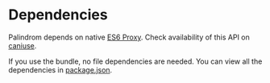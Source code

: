 # Dependencies

Palindrom depends on native [ES6 Proxy](https://developer.mozilla.org/en-US/docs/Web/JavaScript/Reference/Global_Objects/Proxy). Check availability of this API on [caniuse](http://www.caniuse.com/#search=Proxy).

If you use the bundle, no file dependencies are needed. You can view all the dependencies in [package.json](https://github.com/Palindrom/Palindrom/blob/master/package.json).

